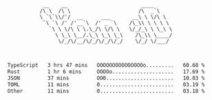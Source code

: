 <div align="center">
<pre><code>
 __    __                        ____      
/\ \  /\ \                      /\  _`\    
\ `\`\\/'/  __      ___       __\ \ \/\ \  
 `\ `\ /' /'__`\  /' _ `\    /\_\\ \ \ \ \ 
   `\ \ \/\ \ \.\_/\ \/\ \   \/_/_\ \ \_\ \
     \ \_\ \__/.\_\ \_\ \_\    /\_\\ \____/
      \/_/\/__/\/_/\/_/\/_/    \/_/ \/___/ 
                                           

</code></pre>

<!--START_SECTION:waka-->

```txt
TypeScript   3 hrs 47 mins   OOOOOOOOOOOOOOOo.........   60.68 %
Rust         1 hr 6 mins     OOOOo....................   17.69 %
JSON         37 mins         OO0......................   10.03 %
TOML         11 mins         0........................   03.19 %
Other        11 mins         0........................   03.18 %
```

<!--END_SECTION:waka-->
